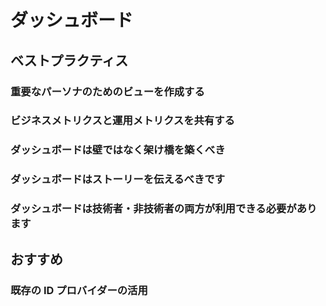 # ダッシュボード

## ベストプラクティス

### 重要なパーソナのためのビューを作成する

### ビジネスメトリクスと運用メトリクスを共有する

### ダッシュボードは壁ではなく架け橋を築くべき

### ダッシュボードはストーリーを伝えるべきです

### ダッシュボードは技術者・非技術者の両方が利用できる必要があります

## おすすめ

### 既存の ID プロバイダーの活用
